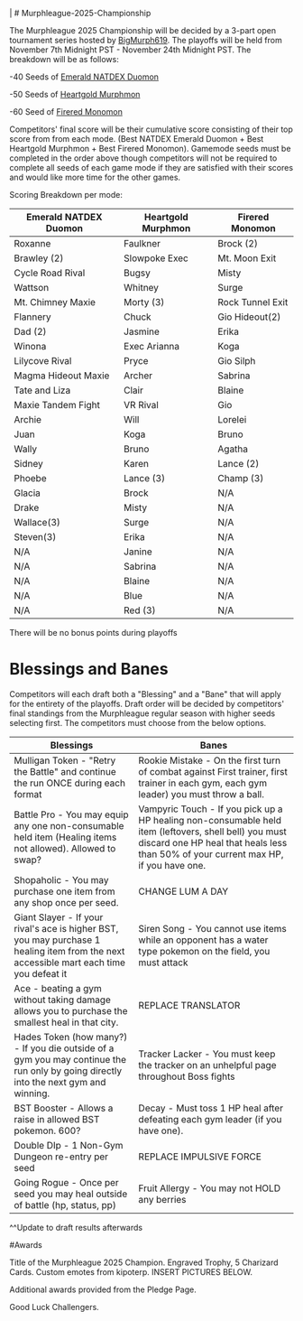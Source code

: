 | # Murphleague-2025-Championship

The Murphleague 2025 Championship will be decided by a 3-part open tournament series hosted by [BigMurph619](https://www.twitch.tv/bigmurph619). The playoffs will be held from November 7th Midnight PST - November 24th Midnight PST. The breakdown will be as follows:

-40 Seeds of [Emerald NATDEX Duomon](https://github.com/TakeJoshyy/TheMurphVerse/tree/main/1.GameModes/Emerald-Monomon#NATDEX)

-50 Seeds of [Heartgold Murphmon](https://github.com/TakeJoshyy/TheMurphVerse/tree/main/1.GameModes/HGSS-Murphmon)

-60 Seed of [Firered Monomon](https://github.com/TakeJoshyy/TheMurphVerse/tree/main/1.GameModes/FireRed-Monomon)

Competitors' final score will be their cumulative score consisting of their top score from from each mode. (Best NATDEX Emerald Duomon + Best Heartgold Murphmon + Best Firered Monomon). Gamemode seeds must be completed in the order above though competitors will not be required to complete all seeds of each game mode if they are satisfied with their scores and would like more time for the other games.

Scoring Breakdown per mode:

|Emerald NATDEX Duomon|Heartgold Murphmon|Firered Monomon|
|-|-|-|
|Roxanne|Faulkner|Brock (2)|
|Brawley (2)|Slowpoke Exec|Mt. Moon Exit|
|Cycle Road Rival|Bugsy|Misty|
|Wattson|Whitney|Surge|
|Mt. Chimney Maxie|Morty (3)|Rock Tunnel Exit|
|Flannery|Chuck|Gio Hideout(2)|
|Dad (2)|Jasmine|Erika|
|Winona|Exec Arianna|Koga|
|Lilycove Rival|Pryce|Gio Silph|
|Magma Hideout Maxie|Archer|Sabrina|
|Tate and Liza|Clair|Blaine|
|Maxie Tandem Fight|VR Rival|Gio|
|Archie|Will|Lorelei|
|Juan|Koga|Bruno|
|Wally|Bruno|Agatha|
|Sidney|Karen|Lance (2)|
|Phoebe|Lance (3)|Champ (3)|
|Glacia|Brock|N/A|
|Drake|Misty|N/A|
|Wallace(3)|Surge|N/A|
|Steven(3)|Erika|N/A|
|N/A|Janine|N/A|
|N/A|Sabrina|N/A|
|N/A|Blaine|N/A|
|N/A|Blue|N/A|
|N/A|Red (3)|N/A|

There will be no bonus points during playoffs

# Blessings and Banes

Competitors will each draft both a "Blessing" and a "Bane" that will apply for the entirety of the playoffs. Draft order will be decided by competitors' final standings from the Murphleague regular season with higher seeds selecting first. The competitors must choose from the below options.

|Blessings|Banes|
|-|-|
|Mulligan Token - "Retry the Battle" and continue the run ONCE during each format | Rookie Mistake - On the first turn of combat against First trainer, first trainer in each gym, each gym leader) you must throw a ball.|
|Battle Pro - You may equip any one non-consumable held item (Healing items not allowed). Allowed to swap? | Vampyric Touch - If you pick up a HP healing non-consumable held item (leftovers, shell bell) you must discard one HP heal that heals less than 50% of your current max HP, if you have one. |
| Shopaholic - You may purchase one item from any shop once per seed. | CHANGE LUM A DAY |
| Giant Slayer - If your rival's ace is higher BST, you may purchase 1 healing item from the next accessible mart each time you defeat it | Siren Song - You cannot use items while an opponent has a water type pokemon on the field, you must attack |
| Ace - beating a gym without taking damage allows you to purchase the smallest heal in that city. | REPLACE TRANSLATOR |
| Hades Token (how many?) - If you die outside of a gym you may continue the run only by going directly into the next gym and winning. | Tracker Lacker - You must keep the tracker on an unhelpful page throughout Boss fights |
| BST Booster - Allows a raise in allowed BST pokemon. 600? | Decay - Must toss 1 HP heal after defeating each gym leader (if you have one). |
| Double DIp - 1 Non-Gym Dungeon re-entry per seed | REPLACE IMPULSIVE FORCE |
| Going Rogue - Once per seed you may heal outside of battle (hp, status, pp) | Fruit Allergy - You may not HOLD any berries |



^^Update to draft results afterwards

#Awards

Title of the Murphleague 2025 Champion. Engraved Trophy, 5 Charizard Cards. Custom emotes from kipoterp. INSERT PICTURES BELOW.

Additional awards provided from the Pledge Page.

Good Luck Challengers.
